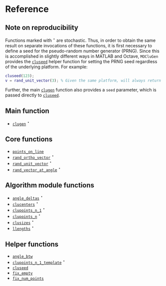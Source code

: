 # Reference

## Note on reproducibility

Functions marked with $^\star$ are stochastic. Thus, in order to obtain the same
result on separate invocations of these functions, it is first necessary to
define a seed for the pseudo-random number generator (PRNG). Since this is
accomplished in slightly different ways in MATLAB and Octave, `MOCluGen`
provides the [`cluseed`](cluseed) helper function for setting the PRNG seed
regardless of the underlying platform. For example:

```matlab
cluseed(123);
v = rand_unit_vector(3); % Given the same platform, will always return the same vector
```

Further, the main [`clugen`](clugen) function also provides a `seed` parameter,
which is passed directly to [`cluseed`](cluseed).

## Main function

* [`clugen`](clugen) $^\star$

## Core functions

* [`points_on_line`](points_on_line)
* [`rand_ortho_vector`](rand_ortho_vector)  $^\star$
* [`rand_unit_vector`](rand_unit_vector)  $^\star$
* [`rand_vector_at_angle`](rand_vector_at_angle)  $^\star$

## Algorithm module functions

* [`angle_deltas`](angle_deltas) $^\star$
* [`clucenters`](clucenters) $^\star$
* [`clupoints_n_1`](clupoints_n_1) $^\star$
* [`clupoints_n`](clupoints_n) $^\star$
* [`clusizes`](clusizes) $^\star$
* [`llengths`](llengths) $^\star$

## Helper functions

* [`angle_btw`](angle_btw)
* [`clupoints_n_1_template`](clupoints_n_1_template) $^\star$
* [`cluseed`](cluseed)
* [`fix_empty`](fix_empty)
* [`fix_num_points`](fix_num_points)
